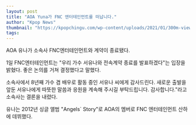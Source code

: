 ```yaml
---
layout: post
title: "AOA Yuna가 FNC 엔터테인먼트를 떠납니다."
author: "Kpop News"
thumbnail: "https://kpopchingu.com/wp-content/uploads/2021/01/300m-views-2021-01-01T032648.385-890x512.png"
tags: 
---
```



AOA 유나가 소속사 FNC엔터테인먼트와 계약이 종료됐다.

1일 FNC엔터테인먼트는 "우리 가수 서유나와 전속계약 종료를 발표하겠다"는 입장을 밝혔다. 좋은 논의를 거쳐 결정했다고 말했다.

소속사에서 8년째 가수 겸 배우로 활동 중인 서유나 씨에게 감사드린다. 새로운 출발을 앞둔 서유나에게 따뜻한 말씀과 응원을 계속해 주시길 부탁드립니다. 감사합니다."라고 소속사는 결론을 내렸다.

유나는 2012년 싱글 앨범 "Angels` Story"로 AOA의 멤버로 FNC 엔터테인먼트 산하에 데뷔했다.